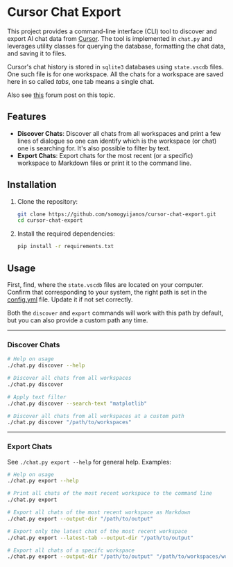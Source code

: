 # Cursor Chat Export

This project provides a command-line interface (CLI) tool to discover and export AI chat data from [Cursor](https://cursor.sh). The tool is implemented in `chat.py` and leverages utility classes for querying the database, formatting the chat data, and saving it to files.

Cursor's chat history is stored in `sqlite3` databases using `state.vscdb` files. One such file is for one workspace. All the chats for a workspace are saved here in so called *tabs*, one tab means a single chat.

Also see [this](https://forum.cursor.com/t/guide-5-steps-exporting-chats-prompts-from-cursor/2825) forum post on this topic.

## Features

- **Discover Chats**: Discover all chats from all workspaces and print a few lines of dialogue so one can identify which is the workspace (or chat) one is searching for. It's also possible to filter by text.
- **Export Chats**: Export chats for the most recent (or a specific) workspace to Markdown files or print it to the command line.

## Installation

1. Clone the repository:
    ```sh
    git clone https://github.com/somogyijanos/cursor-chat-export.git
    cd cursor-chat-export
    ```

2. Install the required dependencies:
    ```sh
    pip install -r requirements.txt
    ```

## Usage

First, find, where the `state.vscdb` files are located on your computer. Confirm that corresponding to your system, the right path is set in the [config.yml](./config.yml) file. Update it if not set correctly.

Both the `discover` and `export` commands will work with this path by default, but you can also provide a custom path any time.

---

### Discover Chats
```sh
# Help on usage
./chat.py discover --help

# Discover all chats from all workspaces
./chat.py discover

# Apply text filter
./chat.py discover --search-text "matplotlib"

# Discover all chats from all workspaces at a custom path
./chat.py discover "/path/to/workspaces"
```

---

### Export Chats
See `./chat.py export --help` for general help. Examples:
```sh
# Help on usage
./chat.py export --help

# Print all chats of the most recent workspace to the command line
./chat.py export

# Export all chats of the most recent workspace as Markdown
./chat.py export --output-dir "/path/to/output"

# Export only the latest chat of the most recent workspace
./chat.py export --latest-tab --output-dir "/path/to/output"

# Export all chats of a specifc workspace
./chat.py export --output-dir "/path/to/output" "/path/to/workspaces/workspace-dir/state.vscdb"
```
